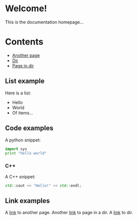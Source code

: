 # Welcome!

This is the documentation homepage...

# Contents

* [Another page](another-page.md)
* [Dir](test-dir/README.md)
* [Page in dir](test-dir/page-in-dir.md)

## List example

Here is a list:
- Hello
- World
- Of items...

## Code examples

A python snippet:

``` python
import sys
print "hello world"
```

### C++

A C++ snippet:


``` c++
std::cout << "Hello!" << std::endl;
```

## Link examples

A [link](another-page.md) to another page.
Another [link](test-dir/page-in-dir.md) to page in a dir.
A [link](test-dir/) to dir.


